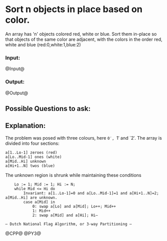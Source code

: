 # Sort n objects in place based on color.

An array has 'n' objects colored red, white or blue. Sort them in-place so that objects of the same color are adjacent, with the colors in the order red, white and blue (red:0,white:1,blue:2) 

### Input:
@Input@
### Output:
@Output@


## Possible Questions to ask:


## Explanation:
The problem was posed with three colours, here `0′, `1′ and `2′. The array is divided into four sections:

    a[1..Lo-1] zeroes (red)
    a[Lo..Mid-1] ones (white)
    a[Mid..Hi] unknown
    a[Hi+1..N] twos (blue)

The unknown region is shrunk while maintaining these conditions

        Lo := 1; Mid := 1; Hi := N;
        while Mid <= Hi do
            Invariant: a[1..Lo-1]=0 and a[Lo..Mid-1]=1 and a[Hi+1..N]=2; a[Mid..Hi] are unknown.
            case a[Mid] in
                0: swap a[Lo] and a[Mid]; Lo++; Mid++
                1: Mid++
                2: swap a[Mid] and a[Hi]; Hi–

    — Dutch National Flag Algorithm, or 3-way Partitioning — 


@CPP@
@PY3@

